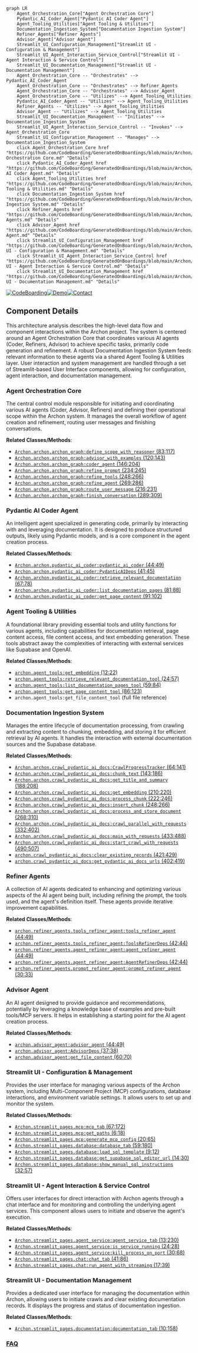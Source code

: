 ```mermaid
graph LR
    Agent_Orchestration_Core["Agent Orchestration Core"]
    Pydantic_AI_Coder_Agent["Pydantic AI Coder Agent"]
    Agent_Tooling_Utilities["Agent Tooling & Utilities"]
    Documentation_Ingestion_System["Documentation Ingestion System"]
    Refiner_Agents["Refiner Agents"]
    Advisor_Agent["Advisor Agent"]
    Streamlit_UI_Configuration_Management["Streamlit UI - Configuration & Management"]
    Streamlit_UI_Agent_Interaction_Service_Control["Streamlit UI - Agent Interaction & Service Control"]
    Streamlit_UI_Documentation_Management["Streamlit UI - Documentation Management"]
    Agent_Orchestration_Core -- "Orchestrates" --> Pydantic_AI_Coder_Agent
    Agent_Orchestration_Core -- "Orchestrates" --> Refiner_Agents
    Agent_Orchestration_Core -- "Orchestrates" --> Advisor_Agent
    Agent_Orchestration_Core -- "Utilizes" --> Agent_Tooling_Utilities
    Pydantic_AI_Coder_Agent -- "Utilizes" --> Agent_Tooling_Utilities
    Refiner_Agents -- "Utilizes" --> Agent_Tooling_Utilities
    Advisor_Agent -- "Utilizes" --> Agent_Tooling_Utilities
    Streamlit_UI_Documentation_Management -- "Initiates" --> Documentation_Ingestion_System
    Streamlit_UI_Agent_Interaction_Service_Control -- "Invokes" --> Agent_Orchestration_Core
    Streamlit_UI_Configuration_Management -- "Manages" --> Documentation_Ingestion_System
    click Agent_Orchestration_Core href "https://github.com/CodeBoarding/GeneratedOnBoardings/blob/main/Archon/Agent Orchestration Core.md" "Details"
    click Pydantic_AI_Coder_Agent href "https://github.com/CodeBoarding/GeneratedOnBoardings/blob/main/Archon/Pydantic AI Coder Agent.md" "Details"
    click Agent_Tooling_Utilities href "https://github.com/CodeBoarding/GeneratedOnBoardings/blob/main/Archon/Agent Tooling & Utilities.md" "Details"
    click Documentation_Ingestion_System href "https://github.com/CodeBoarding/GeneratedOnBoardings/blob/main/Archon/Documentation Ingestion System.md" "Details"
    click Refiner_Agents href "https://github.com/CodeBoarding/GeneratedOnBoardings/blob/main/Archon/Refiner Agents.md" "Details"
    click Advisor_Agent href "https://github.com/CodeBoarding/GeneratedOnBoardings/blob/main/Archon/Advisor Agent.md" "Details"
    click Streamlit_UI_Configuration_Management href "https://github.com/CodeBoarding/GeneratedOnBoardings/blob/main/Archon/Streamlit UI - Configuration & Management.md" "Details"
    click Streamlit_UI_Agent_Interaction_Service_Control href "https://github.com/CodeBoarding/GeneratedOnBoardings/blob/main/Archon/Streamlit UI - Agent Interaction & Service Control.md" "Details"
    click Streamlit_UI_Documentation_Management href "https://github.com/CodeBoarding/GeneratedOnBoardings/blob/main/Archon/Streamlit UI - Documentation Management.md" "Details"
```
[![CodeBoarding](https://img.shields.io/badge/Generated%20by-CodeBoarding-9cf?style=flat-square)](https://github.com/CodeBoarding/CodeBoarding)[![Demo](https://img.shields.io/badge/Try%20our-Demo-blue?style=flat-square)](https://www.codeboarding.org/demo)[![Contact](https://img.shields.io/badge/Contact%20us%20-%20contact@codeboarding.org-lightgrey?style=flat-square)](mailto:contact@codeboarding.org)

## Component Details

This architecture analysis describes the high-level data flow and component interactions within the Archon project. The system is centered around an Agent Orchestration Core that coordinates various AI agents (Coder, Refiners, Advisor) to achieve specific tasks, primarily code generation and refinement. A robust Documentation Ingestion System feeds relevant information to these agents via a shared Agent Tooling & Utilities layer. User interaction and system management are handled through a set of Streamlit-based User Interface components, allowing for configuration, agent interaction, and documentation management.

### Agent Orchestration Core
The central control module responsible for initiating and coordinating various AI agents (Coder, Advisor, Refiners) and defining their operational scope within the Archon system. It manages the overall workflow of agent creation and refinement, routing user messages and finishing conversations.


**Related Classes/Methods**:

- <a href="https://github.com/coleam00/Archon/blob/master/archon/archon_graph.py#L83-L117" target="_blank" rel="noopener noreferrer">`Archon.archon.archon_graph:define_scope_with_reasoner` (83:117)</a>
- <a href="https://github.com/coleam00/Archon/blob/master/archon/archon_graph.py#L120-L143" target="_blank" rel="noopener noreferrer">`Archon.archon.archon_graph:advisor_with_examples` (120:143)</a>
- <a href="https://github.com/coleam00/Archon/blob/master/archon/archon_graph.py#L146-L204" target="_blank" rel="noopener noreferrer">`Archon.archon.archon_graph:coder_agent` (146:204)</a>
- <a href="https://github.com/coleam00/Archon/blob/master/archon/archon_graph.py#L234-L245" target="_blank" rel="noopener noreferrer">`Archon.archon.archon_graph:refine_prompt` (234:245)</a>
- <a href="https://github.com/coleam00/Archon/blob/master/archon/archon_graph.py#L248-L266" target="_blank" rel="noopener noreferrer">`Archon.archon.archon_graph:refine_tools` (248:266)</a>
- <a href="https://github.com/coleam00/Archon/blob/master/archon/archon_graph.py#L269-L286" target="_blank" rel="noopener noreferrer">`Archon.archon.archon_graph:refine_agent` (269:286)</a>
- <a href="https://github.com/coleam00/Archon/blob/master/archon/archon_graph.py#L216-L231" target="_blank" rel="noopener noreferrer">`Archon.archon.archon_graph:route_user_message` (216:231)</a>
- <a href="https://github.com/coleam00/Archon/blob/master/archon/archon_graph.py#L289-L309" target="_blank" rel="noopener noreferrer">`Archon.archon.archon_graph:finish_conversation` (289:309)</a>


### Pydantic AI Coder Agent
An intelligent agent specialized in generating code, primarily by interacting with and leveraging documentation. It is designed to produce structured outputs, likely using Pydantic models, and is a core component in the agent creation process.


**Related Classes/Methods**:

- <a href="https://github.com/coleam00/Archon/blob/master/archon/pydantic_ai_coder.py#L44-L49" target="_blank" rel="noopener noreferrer">`Archon.archon.pydantic_ai_coder:pydantic_ai_coder` (44:49)</a>
- <a href="https://github.com/coleam00/Archon/blob/master/archon/pydantic_ai_coder.py#L41-L45" target="_blank" rel="noopener noreferrer">`Archon.archon.pydantic_ai_coder:PydanticAIDeps` (41:45)</a>
- <a href="https://github.com/coleam00/Archon/blob/master/archon/pydantic_ai_coder.py#L67-L78" target="_blank" rel="noopener noreferrer">`Archon.archon.pydantic_ai_coder:retrieve_relevant_documentation` (67:78)</a>
- <a href="https://github.com/coleam00/Archon/blob/master/archon/pydantic_ai_coder.py#L81-L88" target="_blank" rel="noopener noreferrer">`Archon.archon.pydantic_ai_coder:list_documentation_pages` (81:88)</a>
- <a href="https://github.com/coleam00/Archon/blob/master/archon/pydantic_ai_coder.py#L91-L102" target="_blank" rel="noopener noreferrer">`Archon.archon.pydantic_ai_coder:get_page_content` (91:102)</a>


### Agent Tooling & Utilities
A foundational library providing essential tools and utility functions for various agents, including capabilities for documentation retrieval, page content access, file content access, and text embedding generation. These tools abstract away the complexities of interacting with external services like Supabase and OpenAI.


**Related Classes/Methods**:

- <a href="https://github.com/coleam00/Archon/blob/master/iterations/v5-parallel-specialized-agents/archon/agent_tools.py#L12-L22" target="_blank" rel="noopener noreferrer">`archon.agent_tools:get_embedding` (12:22)</a>
- <a href="https://github.com/coleam00/Archon/blob/master/iterations/v5-parallel-specialized-agents/archon/agent_tools.py#L24-L57" target="_blank" rel="noopener noreferrer">`archon.agent_tools:retrieve_relevant_documentation_tool` (24:57)</a>
- <a href="https://github.com/coleam00/Archon/blob/master/iterations/v5-parallel-specialized-agents/archon/agent_tools.py#L59-L84" target="_blank" rel="noopener noreferrer">`archon.agent_tools:list_documentation_pages_tool` (59:84)</a>
- <a href="https://github.com/coleam00/Archon/blob/master/iterations/v5-parallel-specialized-agents/archon/agent_tools.py#L86-L123" target="_blank" rel="noopener noreferrer">`archon.agent_tools:get_page_content_tool` (86:123)</a>
- `archon.agent_tools:get_file_content_tool` (full file reference)


### Documentation Ingestion System
Manages the entire lifecycle of documentation processing, from crawling and extracting content to chunking, embedding, and storing it for efficient retrieval by AI agents. It handles the interaction with external documentation sources and the Supabase database.


**Related Classes/Methods**:

- <a href="https://github.com/coleam00/Archon/blob/master/archon/crawl_pydantic_ai_docs.py#L64-L141" target="_blank" rel="noopener noreferrer">`Archon.archon.crawl_pydantic_ai_docs:CrawlProgressTracker` (64:141)</a>
- <a href="https://github.com/coleam00/Archon/blob/master/archon/crawl_pydantic_ai_docs.py#L143-L186" target="_blank" rel="noopener noreferrer">`Archon.archon.crawl_pydantic_ai_docs:chunk_text` (143:186)</a>
- <a href="https://github.com/coleam00/Archon/blob/master/archon/crawl_pydantic_ai_docs.py#L188-L208" target="_blank" rel="noopener noreferrer">`Archon.archon.crawl_pydantic_ai_docs:get_title_and_summary` (188:208)</a>
- <a href="https://github.com/coleam00/Archon/blob/master/archon/crawl_pydantic_ai_docs.py#L210-L220" target="_blank" rel="noopener noreferrer">`Archon.archon.crawl_pydantic_ai_docs:get_embedding` (210:220)</a>
- <a href="https://github.com/coleam00/Archon/blob/master/archon/crawl_pydantic_ai_docs.py#L222-L246" target="_blank" rel="noopener noreferrer">`Archon.archon.crawl_pydantic_ai_docs:process_chunk` (222:246)</a>
- <a href="https://github.com/coleam00/Archon/blob/master/archon/crawl_pydantic_ai_docs.py#L248-L266" target="_blank" rel="noopener noreferrer">`Archon.archon.crawl_pydantic_ai_docs:insert_chunk` (248:266)</a>
- <a href="https://github.com/coleam00/Archon/blob/master/archon/crawl_pydantic_ai_docs.py#L268-L310" target="_blank" rel="noopener noreferrer">`Archon.archon.crawl_pydantic_ai_docs:process_and_store_document` (268:310)</a>
- <a href="https://github.com/coleam00/Archon/blob/master/archon/crawl_pydantic_ai_docs.py#L332-L402" target="_blank" rel="noopener noreferrer">`Archon.archon.crawl_pydantic_ai_docs:crawl_parallel_with_requests` (332:402)</a>
- <a href="https://github.com/coleam00/Archon/blob/master/archon/crawl_pydantic_ai_docs.py#L433-L488" target="_blank" rel="noopener noreferrer">`Archon.archon.crawl_pydantic_ai_docs:main_with_requests` (433:488)</a>
- <a href="https://github.com/coleam00/Archon/blob/master/archon/crawl_pydantic_ai_docs.py#L490-L507" target="_blank" rel="noopener noreferrer">`Archon.archon.crawl_pydantic_ai_docs:start_crawl_with_requests` (490:507)</a>
- <a href="https://github.com/coleam00/Archon/blob/master/iterations/v4-streamlit-ui-overhaul/archon/crawl_pydantic_ai_docs.py#L421-L429" target="_blank" rel="noopener noreferrer">`archon.crawl_pydantic_ai_docs:clear_existing_records` (421:429)</a>
- <a href="https://github.com/coleam00/Archon/blob/master/iterations/v4-streamlit-ui-overhaul/archon/crawl_pydantic_ai_docs.py#L402-L419" target="_blank" rel="noopener noreferrer">`archon.crawl_pydantic_ai_docs:get_pydantic_ai_docs_urls` (402:419)</a>


### Refiner Agents
A collection of AI agents dedicated to enhancing and optimizing various aspects of the AI agent being built, including refining the prompt, the tools used, and the agent's definition itself. These agents provide iterative improvement capabilities.


**Related Classes/Methods**:

- <a href="https://github.com/coleam00/Archon/blob/master/iterations/v5-parallel-specialized-agents/archon/refiner_agents/tools_refiner_agent.py#L44-L49" target="_blank" rel="noopener noreferrer">`archon.refiner_agents.tools_refiner_agent:tools_refiner_agent` (44:49)</a>
- <a href="https://github.com/coleam00/Archon/blob/master/iterations/v5-parallel-specialized-agents/archon/refiner_agents/tools_refiner_agent.py#L42-L44" target="_blank" rel="noopener noreferrer">`archon.refiner_agents.tools_refiner_agent:ToolsRefinerDeps` (42:44)</a>
- <a href="https://github.com/coleam00/Archon/blob/master/iterations/v5-parallel-specialized-agents/archon/refiner_agents/agent_refiner_agent.py#L44-L49" target="_blank" rel="noopener noreferrer">`archon.refiner_agents.agent_refiner_agent:agent_refiner_agent` (44:49)</a>
- <a href="https://github.com/coleam00/Archon/blob/master/iterations/v5-parallel-specialized-agents/archon/refiner_agents/agent_refiner_agent.py#L42-L44" target="_blank" rel="noopener noreferrer">`archon.refiner_agents.agent_refiner_agent:AgentRefinerDeps` (42:44)</a>
- <a href="https://github.com/coleam00/Archon/blob/master/iterations/v5-parallel-specialized-agents/archon/refiner_agents/prompt_refiner_agent.py#L30-L33" target="_blank" rel="noopener noreferrer">`archon.refiner_agents.prompt_refiner_agent:prompt_refiner_agent` (30:33)</a>


### Advisor Agent
An AI agent designed to provide guidance and recommendations, potentially by leveraging a knowledge base of examples and pre-built tools/MCP servers. It helps in establishing a starting point for the AI agent creation process.


**Related Classes/Methods**:

- <a href="https://github.com/coleam00/Archon/blob/master/iterations/v6-tool-library-integration/archon/advisor_agent.py#L44-L49" target="_blank" rel="noopener noreferrer">`archon.advisor_agent:advisor_agent` (44:49)</a>
- <a href="https://github.com/coleam00/Archon/blob/master/iterations/v6-tool-library-integration/archon/advisor_agent.py#L37-L38" target="_blank" rel="noopener noreferrer">`archon.advisor_agent:AdvisorDeps` (37:38)</a>
- <a href="https://github.com/coleam00/Archon/blob/master/iterations/v6-tool-library-integration/archon/advisor_agent.py#L60-L70" target="_blank" rel="noopener noreferrer">`archon.advisor_agent:get_file_content` (60:70)</a>


### Streamlit UI - Configuration & Management
Provides the user interface for managing various aspects of the Archon system, including Multi-Component Project (MCP) configurations, database interactions, and environment variable settings. It allows users to set up and monitor the system.


**Related Classes/Methods**:

- <a href="https://github.com/coleam00/Archon/blob/master/streamlit_pages/mcp.py#L67-L172" target="_blank" rel="noopener noreferrer">`Archon.streamlit_pages.mcp:mcp_tab` (67:172)</a>
- <a href="https://github.com/coleam00/Archon/blob/master/streamlit_pages/mcp.py#L6-L18" target="_blank" rel="noopener noreferrer">`Archon.streamlit_pages.mcp:get_paths` (6:18)</a>
- <a href="https://github.com/coleam00/Archon/blob/master/streamlit_pages/mcp.py#L20-L65" target="_blank" rel="noopener noreferrer">`Archon.streamlit_pages.mcp:generate_mcp_config` (20:65)</a>
- <a href="https://github.com/coleam00/Archon/blob/master/streamlit_pages/database.py#L59-L180" target="_blank" rel="noopener noreferrer">`Archon.streamlit_pages.database:database_tab` (59:180)</a>
- <a href="https://github.com/coleam00/Archon/blob/master/streamlit_pages/database.py#L9-L12" target="_blank" rel="noopener noreferrer">`Archon.streamlit_pages.database:load_sql_template` (9:12)</a>
- <a href="https://github.com/coleam00/Archon/blob/master/streamlit_pages/database.py#L14-L30" target="_blank" rel="noopener noreferrer">`Archon.streamlit_pages.database:get_supabase_sql_editor_url` (14:30)</a>
- <a href="https://github.com/coleam00/Archon/blob/master/streamlit_pages/database.py#L32-L57" target="_blank" rel="noopener noreferrer">`Archon.streamlit_pages.database:show_manual_sql_instructions` (32:57)</a>


### Streamlit UI - Agent Interaction & Service Control
Offers user interfaces for direct interaction with Archon agents through a chat interface and for monitoring and controlling the underlying agent services. This component allows users to initiate and observe the agent's execution.


**Related Classes/Methods**:

- <a href="https://github.com/coleam00/Archon/blob/master/streamlit_pages/agent_service.py#L13-L230" target="_blank" rel="noopener noreferrer">`Archon.streamlit_pages.agent_service:agent_service_tab` (13:230)</a>
- <a href="https://github.com/coleam00/Archon/blob/master/streamlit_pages/agent_service.py#L24-L28" target="_blank" rel="noopener noreferrer">`Archon.streamlit_pages.agent_service:is_service_running` (24:28)</a>
- <a href="https://github.com/coleam00/Archon/blob/master/streamlit_pages/agent_service.py#L30-L68" target="_blank" rel="noopener noreferrer">`Archon.streamlit_pages.agent_service:kill_process_on_port` (30:68)</a>
- <a href="https://github.com/coleam00/Archon/blob/master/streamlit_pages/chat.py#L41-L86" target="_blank" rel="noopener noreferrer">`Archon.streamlit_pages.chat:chat_tab` (41:86)</a>
- <a href="https://github.com/coleam00/Archon/blob/master/streamlit_pages/chat.py#L17-L39" target="_blank" rel="noopener noreferrer">`Archon.streamlit_pages.chat:run_agent_with_streaming` (17:39)</a>


### Streamlit UI - Documentation Management
Provides a dedicated user interface for managing the documentation within Archon, allowing users to initiate crawls and clear existing documentation records. It displays the progress and status of documentation ingestion.


**Related Classes/Methods**:

- <a href="https://github.com/coleam00/Archon/blob/master/streamlit_pages/documentation.py#L10-L158" target="_blank" rel="noopener noreferrer">`Archon.streamlit_pages.documentation:documentation_tab` (10:158)</a>




### [FAQ](https://github.com/CodeBoarding/GeneratedOnBoardings/tree/main?tab=readme-ov-file#faq)